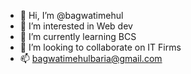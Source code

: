 - 👋 Hi, I’m @bagwatimehul
- 👀 I’m interested in Web dev
- 🌱 I’m currently learning BCS
- 💞️ I’m looking to collaborate on IT Firms
- 📫 bagwatimehulbaria@gmail.com

<!---
bagwatimehul/bagwatimehul is a ✨ special ✨ repository because its `README.md` (this file) appears on your GitHub profile.
You can click the Preview link to take a look at your changes.
--->
